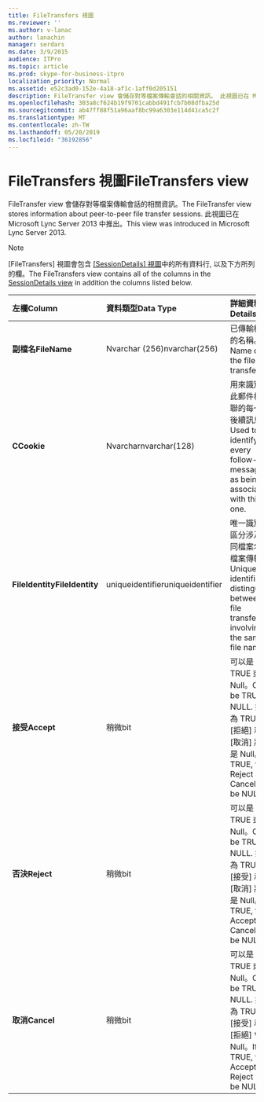 ```yaml
---
title: FileTransfers 視圖
ms.reviewer: ''
ms.author: v-lanac
author: lanachin
manager: serdars
ms.date: 3/9/2015
audience: ITPro
ms.topic: article
ms.prod: skype-for-business-itpro
localization_priority: Normal
ms.assetid: e52c3ad0-152e-4a18-af1c-1aff0d205151
description: FileTransfer view 會儲存對等檔案傳輸會話的相關資訊。 此視圖已在 Microsoft Lync Server 2013 中推出。
ms.openlocfilehash: 303a8cf624b19f9701cabbd491fcb7b08dfba25d
ms.sourcegitcommit: ab47ff88f51a96aaf8bc99a6303e114d41ca5c2f
ms.translationtype: MT
ms.contentlocale: zh-TW
ms.lasthandoff: 05/20/2019
ms.locfileid: "36192856"
---
```

# <a name="filetransfers-view"></a><span data-ttu-id="913d5-104">FileTransfers 視圖</span><span class="sxs-lookup"><span data-stu-id="913d5-104">FileTransfers view</span></span>
 
<span data-ttu-id="913d5-105">FileTransfer view 會儲存對等檔案傳輸會話的相關資訊。</span><span class="sxs-lookup"><span data-stu-id="913d5-105">The FileTransfer view stores information about peer-to-peer file transfer sessions.</span></span> <span data-ttu-id="913d5-106">此視圖已在 Microsoft Lync Server 2013 中推出。</span><span class="sxs-lookup"><span data-stu-id="913d5-106">This view was introduced in Microsoft Lync Server 2013.</span></span>
  
> [!NOTE]
> <span data-ttu-id="913d5-107">[FileTransfers] 視圖會包含 [ [SessionDetails] 視圖](sessiondetails-0.md)中的所有資料行, 以及下方所列的欄。</span><span class="sxs-lookup"><span data-stu-id="913d5-107">The FileTransfers view contains all of the columns in the [SessionDetails view](sessiondetails-0.md) in addition the columns listed below.</span></span>
  
|<span data-ttu-id="913d5-108">**左欄**</span><span class="sxs-lookup"><span data-stu-id="913d5-108">**Column**</span></span>|<span data-ttu-id="913d5-109">**資料類型**</span><span class="sxs-lookup"><span data-stu-id="913d5-109">**Data Type**</span></span>|<span data-ttu-id="913d5-110">**詳細資料**</span><span class="sxs-lookup"><span data-stu-id="913d5-110">**Details**</span></span>|
|:-----|:-----|:-----|
|<span data-ttu-id="913d5-111">**副檔名**</span><span class="sxs-lookup"><span data-stu-id="913d5-111">**FileName**</span></span> <br/> |<span data-ttu-id="913d5-112">Nvarchar (256)</span><span class="sxs-lookup"><span data-stu-id="913d5-112">nvarchar(256)</span></span>  <br/> |<span data-ttu-id="913d5-113">已傳輸檔案的名稱。</span><span class="sxs-lookup"><span data-stu-id="913d5-113">Name of the file transferred.</span></span>  <br/> |
|<span data-ttu-id="913d5-114">**C**</span><span class="sxs-lookup"><span data-stu-id="913d5-114">**Cookie**</span></span> <br/> |<span data-ttu-id="913d5-115">Nvarchar</span><span class="sxs-lookup"><span data-stu-id="913d5-115">nvarchar(128)</span></span>  <br/> |<span data-ttu-id="913d5-116">用來識別與此郵件相關聯的每一封後續訊息。</span><span class="sxs-lookup"><span data-stu-id="913d5-116">Used to identify every follow-up message as being associated with this one.</span></span>  <br/> |
|<span data-ttu-id="913d5-117">**FileIdentity**</span><span class="sxs-lookup"><span data-stu-id="913d5-117">**FileIdentity**</span></span> <br/> |<span data-ttu-id="913d5-118">uniqueidentifier</span><span class="sxs-lookup"><span data-stu-id="913d5-118">uniqueidentifier</span></span>  <br/> |<span data-ttu-id="913d5-119">唯一識別碼, 區分涉及相同檔案名的檔案傳輸。</span><span class="sxs-lookup"><span data-stu-id="913d5-119">Unique identifier to distinguish between file transfers involving the same file name.</span></span>  <br/> |
|<span data-ttu-id="913d5-120">**接受**</span><span class="sxs-lookup"><span data-stu-id="913d5-120">**Accept**</span></span> <br/> |<span data-ttu-id="913d5-121">稍微</span><span class="sxs-lookup"><span data-stu-id="913d5-121">bit</span></span>  <br/> |<span data-ttu-id="913d5-122">可以是 TRUE 或 Null。</span><span class="sxs-lookup"><span data-stu-id="913d5-122">Can be TRUE or NULL.</span></span> <span data-ttu-id="913d5-123">如果為 TRUE, 則 [拒絕] 和 [取消] 將會是 Null。</span><span class="sxs-lookup"><span data-stu-id="913d5-123">If TRUE, then Reject and Cancel will be NULL.</span></span>  <br/> |
|<span data-ttu-id="913d5-124">**否決**</span><span class="sxs-lookup"><span data-stu-id="913d5-124">**Reject**</span></span> <br/> |<span data-ttu-id="913d5-125">稍微</span><span class="sxs-lookup"><span data-stu-id="913d5-125">bit</span></span>  <br/> |<span data-ttu-id="913d5-126">可以是 TRUE 或 Null。</span><span class="sxs-lookup"><span data-stu-id="913d5-126">Can be TRUE or NULL.</span></span> <span data-ttu-id="913d5-127">如果為 TRUE, 則 [接受] 和 [取消] 將會是 Null。</span><span class="sxs-lookup"><span data-stu-id="913d5-127">If TRUE, then Accept and Cancel will be NULL.</span></span>  <br/> |
|<span data-ttu-id="913d5-128">**取消**</span><span class="sxs-lookup"><span data-stu-id="913d5-128">**Cancel**</span></span> <br/> |<span data-ttu-id="913d5-129">稍微</span><span class="sxs-lookup"><span data-stu-id="913d5-129">bit</span></span>  <br/> |<span data-ttu-id="913d5-130">可以是 TRUE 或 Null。</span><span class="sxs-lookup"><span data-stu-id="913d5-130">Can be TRUE or NULL.</span></span> <span data-ttu-id="913d5-131">如果為 TRUE, 則 [接受] 和 [拒絕] 會是 Null。</span><span class="sxs-lookup"><span data-stu-id="913d5-131">If TRUE, then Accept and Reject will be NULL.</span></span>  <br/> |
   

